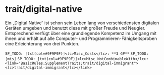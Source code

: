 # trait/digital-native

Ein „Digital Native“ ist schon sein Leben lang von verschiedensten digitalen Geräten umgeben und benutzt diese mit großer Freude und Neugier. Entsprechend verfügt über eine grundlegende Kompetenz im Umgang mit ihnen und erhält auf alle Computer- und Programmieren-Fähigkeitsproben eine Erleichterung von drei Punkten.

`SP_TODO: [txt(col=#9F9F9F)]<lc>Misc_Costs</lc>: **3 GP**`
`SP_TODO: [mis]`
`SP_TODO: [txt(col=#9F9F9F)]<lc>Misc_NotCombinableWith</lc>: <link="BasicRules;SupplementTraits;trait/digital-immigrant"><lc>trait/digital-immigrant</lc></link>`